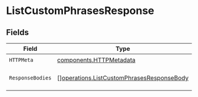 # ListCustomPhrasesResponse


## Fields

| Field                                                                                                  | Type                                                                                                   | Required                                                                                               | Description                                                                                            |
| ------------------------------------------------------------------------------------------------------ | ------------------------------------------------------------------------------------------------------ | ------------------------------------------------------------------------------------------------------ | ------------------------------------------------------------------------------------------------------ |
| `HTTPMeta`                                                                                             | [components.HTTPMetadata](../../models/components/httpmetadata.md)                                     | :heavy_check_mark:                                                                                     | N/A                                                                                                    |
| `ResponseBodies`                                                                                       | [][operations.ListCustomPhrasesResponseBody](../../models/operations/listcustomphrasesresponsebody.md) | :heavy_minus_sign:                                                                                     | An array of custom phrases.                                                                            |